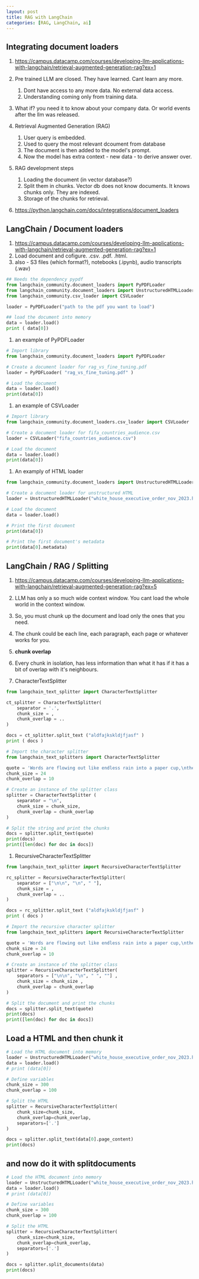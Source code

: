 ```yaml
---
layout: post
title: RAG with LangChain
categories: [RAG, LangChain, ai] 
---
```


## Integrating document loaders

1. https://campus.datacamp.com/courses/developing-llm-applications-with-langchain/retrieval-augmented-generation-rag?ex=1
1. Pre trained LLM are closed. They have learned. Cant learn any more. 
    1. Dont have access to any more data. No external data access. 
    1. Understanding coming only from training data. 
1. What if? you need it to know about your company data. Or world events after the llm was released. 
1. Retrieval Augmented Generation (RAG)
    1. User query is embedded. 
    1. Used to query the most relevant dcoument from database 
    1. The document is then added to the model's prompt. 
    1. Now the model has extra context - new data - to derive answer over. 
1. RAG development steps 
    1. Loading the document (in vector database?)
    1. Split them in chunks. Vector db does not know documents. It knows chunks only. They are indexed. 
    1. Storage of the chunks for retrieval. 

1. https://python.langchain.com/docs/integrations/document_loaders

## LangChain / Document loaders 

1. https://campus.datacamp.com/courses/developing-llm-applications-with-langchain/retrieval-augmented-generation-rag?ex=1
1. Load document and cofigure. .csv. .pdf. .html. 
1. also - S3 files (which format?), notebooks (.ipynb), audio transcripts (.wav)

```Python 
## Needs the dependency pypdf 
from langchain_community.document_loaders import PyPDFLoader 
from langchain_community.document_loaders import UnstructuredHTMLLoader 
from langchain_community.csv_loader import CSVLoader 

loader = PyPDFLoader("path to the pdf you want to load")

## load the document into memory 
data = loader.load() 
print ( data[0])

```

1. an example of PyPDFLoader

```Python
# Import library
from langchain_community.document_loaders import PyPDFLoader 

# Create a document loader for rag_vs_fine_tuning.pdf
loader = PyPDFLoader( "rag_vs_fine_tuning.pdf" )

# Load the document
data = loader.load()
print(data[0])
```

1. an example of CSVLoader

```Python 
# Import library
from langchain_community.document_loaders.csv_loader import CSVLoader

# Create a document loader for fifa_countries_audience.csv
loader = CSVLoader("fifa_countries_audience.csv")

# Load the document
data = loader.load() 
print(data[0])
```

1. An examply of HTML loader 

```Python
from langchain_community.document_loaders import UnstructuredHTMLLoader

# Create a document loader for unstructured HTML
loader = UnstructuredHTMLLoader("white_house_executive_order_nov_2023.html") 

# Load the document
data = loader.load() 

# Print the first document
print(data[0])

# Print the first document's metadata
print(data[0].metadata)
```

## LangChain / RAG / Splitting 

1. https://campus.datacamp.com/courses/developing-llm-applications-with-langchain/retrieval-augmented-generation-rag?ex=5
1. LLM has only a so much wide context window. You cant load the whole world in the context window. 
1. So, you must chunk up the document and load only the ones that you need. 
1. The chunk could be each line, each paragraph, each page or whatever works for you. 
1. **chunk overlap** 
1. Every chunk in isolation, has less information than what it has if it has a bit of overlap with it's neighbours. 


1. CharacterTextSplitter

```Python
from langchain_text_splitter import CharacterTextSplitter 

ct_splitter = CharacterTextSplitter(
    separator = '.', 
    chunk_size = , 
    chunk_overlap = .. 
)

docs = ct_splitter.split_text ("aldfajkskldjfjasf" )
print ( docs )
```

```Python
# Import the character splitter
from langchain_text_splitters import CharacterTextSplitter

quote = 'Words are flowing out like endless rain into a paper cup,\nthey slither while they pass,\nthey slip away across the universe.'
chunk_size = 24
chunk_overlap = 10

# Create an instance of the splitter class
splitter = CharacterTextSplitter (
    separator = "\n", 
    chunk_size = chunk_size, 
    chunk_overlap = chunk_overlap
)

# Split the string and print the chunks
docs = splitter.split_text(quote) 
print(docs)
print([len(doc) for doc in docs])
```


1. RecursiveCharacterTextSplitter

```Python
from langchain_text_splitter import RecursiveCharacterTextSplitter 

rc_splitter = RecursiveCharacterTextSplitter(
    separator = ["\n\n", "\n", " "],  
    chunk_size = , 
    chunk_overlap = .. 
)

docs = rc_splitter.split_text ("aldfajkskldjfjasf" )
print ( docs )
```

```Python
# Import the recursive character splitter
from langchain_text_splitters import RecursiveCharacterTextSplitter

quote = 'Words are flowing out like endless rain into a paper cup,\nthey slither while they pass,\nthey slip away across the universe.'
chunk_size = 24
chunk_overlap = 10

# Create an instance of the splitter class
splitter = RecursiveCharacterTextSplitter(
    separators = ["\n\n", "\n", " ", ""] , 
    chunk_size = chunk_size , 
    chunk_overlap = chunk_overlap
)

# Split the document and print the chunks
docs = splitter.split_text(quote)
print(docs)
print([len(doc) for doc in docs])
```

## Load a HTML and then chunk it

```Python
# Load the HTML document into memory
loader = UnstructuredHTMLLoader("white_house_executive_order_nov_2023.html") 
data = loader.load()
# print (data[0])

# Define variables
chunk_size = 300
chunk_overlap = 100

# Split the HTML
splitter = RecursiveCharacterTextSplitter(
    chunk_size=chunk_size,
    chunk_overlap=chunk_overlap,
    separators=['.']
)

docs = splitter.split_text(data[0].page_content)
print(docs)
```

## and now do it with splitdocuments

```Python
# Load the HTML document into memory
loader = UnstructuredHTMLLoader("white_house_executive_order_nov_2023.html") 
data = loader.load()
# print (data[0])

# Define variables
chunk_size = 300
chunk_overlap = 100

# Split the HTML
splitter = RecursiveCharacterTextSplitter(
    chunk_size=chunk_size,
    chunk_overlap=chunk_overlap,
    separators=['.']
)

docs = splitter.split_documents(data)
print(docs)
```